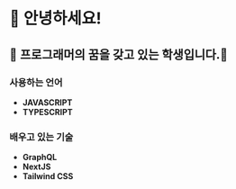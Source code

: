 <h1>👋 안녕하세요!</h1>
<h2>🎈 프로그래머의 꿈을 갖고 있는 학생입니다.🎈</h3>

<h3>사용하는 언어</h3>
<ul>
  <strong><li>JAVASCRIPT</li></strong>
  <strong><li>TYPESCRIPT</li></strong>
 </ul>

<h3> 배우고 있는 기술 </h3>
<ul>
  <strong><li>GraphQL</li></strong>
  <strong><li>NextJS</li></strong>
  <strong><li>Tailwind CSS</li></strong>
</ul>
